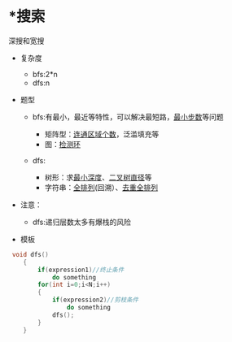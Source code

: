 # \*搜索

深搜和宽搜

* 复杂度

  * bfs:2\*n
  * dfs:n

* 题型
  * bfs:有最小，最近等特性，可以解决最短路，[最小步数](https://www.acwing.com/solution/LeetCode/content/425/)等问题
    * 矩阵型：[连通区域个数](https://leetcode.com/problems/number-of-islands/description/)，泛滥填充等
    * 图：[检测环](https://leetcode.com/problems/course-schedule/description/)
  * dfs:

    * 树形：求[最小深度](https://leetcode.com/problems/minimum-depth-of-binary-tree/description/)、[二叉树直径](https://leetcode.com/problems/diameter-of-binary-tree/description/)等
    * 字符串：[全排列](https://leetcode.com/problems/permutations/)\(回溯）、[去重全排列](https://www.cnblogs.com/zhizhizhiyuan/p/3821442.html)
* 注意：
  * dfs:递归层数太多有爆栈的风险
* 模板

```cpp
 void dfs()
    {
        if(expression1)//终止条件
            do something
        for(int i=0;i<N;i++)
        {
            if(expression2)//剪枝条件
                do something
            dfs();
        }
    }
```

